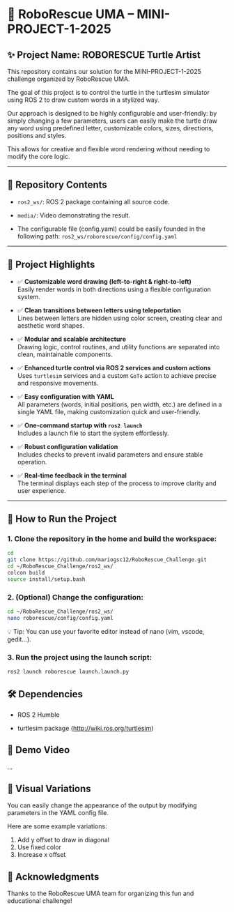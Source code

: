 # 🐢 RoboRescue UMA – MINI-PROJECT-1-2025

## ✨ Project Name: **ROBORESCUE Turtle Artist**

This repository contains our solution for the MINI-PROJECT-1-2025 challenge organized by RoboRescue UMA.

The goal of this project is to control the turtle in the turtlesim simulator using ROS 2 to draw custom words in a stylized way.

Our approach is designed to be highly configurable and user-friendly: by simply changing a few parameters, users can easily make the turtle draw any word using predefined letter, customizable colors, sizes, directions, positions and styles.

This allows for creative and flexible word rendering without needing to modify the core logic.

---

## 📁 Repository Contents

- `ros2_ws/`: ROS 2 package containing all source code.
- `media/`: Video demonstrating the result.

- The configurable file (config.yaml) could be easily founded in the following path: `ros2_ws/roborescue/config/config.yaml`
---

## 🧠 Project Highlights

- ✅ **Customizable word drawing (left-to-right & right-to-left)**  
  Easily render words in both directions using a flexible configuration system.

- ✅ **Clean transitions between letters using teleportation**  
  Lines between letters are hidden using color screen, creating clear and aesthetic word shapes.

- ✅ **Modular and scalable architecture**  
  Drawing logic, control routines, and utility functions are separated into clean, maintainable components.

- ✅ **Enhanced turtle control via ROS 2 services and custom actions**  
  Uses `turtlesim` services and a custom `GoTo` action to achieve precise and responsive movements.

- ✅ **Easy configuration with YAML**  
  All parameters (words, initial positions, pen width, etc.) are defined in a single YAML file, making customization quick and user-friendly.

- ✅ **One-command startup with `ros2 launch`**  
  Includes a launch file to start the system effortlessly.

- ✅ **Robust configuration validation**  
  Includes checks to prevent invalid parameters and ensure stable operation.

- ✅ **Real-time feedback in the terminal**  
  The terminal displays each step of the process to improve clarity and user experience.

---

## 🚀 How to Run the Project

### 1. Clone the repository in the home and build the workspace:
```bash
cd
git clone https://github.com/mariogsc12/RoboRescue_Challenge.git
cd ~/RoboRescue_Challenge/ros2_ws/
colcon build
source install/setup.bash
```
### 2. (Optional) Change the configuration:
```bash
cd ~/RoboRescue_Challenge/ros2_ws/
nano roborescue/config/config.yaml
```
💡 Tip: You can use your favorite editor instead of nano (vim, vscode, gedit...).

### 3. Run the project using the launch script:
```bash
ros2 launch roborescue launch.launch.py
```

## 🛠️ Dependencies

  - ROS 2 Humble 

  - turtlesim package (http://wiki.ros.org/turtlesim)


## 🎥 Demo Video
...

## 🎨 Visual Variations
You can easily change the appearance of the output by modifying parameters in the YAML config file.

Here are some example variations:
1. Add y offset to draw in diagonal
2. Use fixed color
3. Increase x offset

## 🙌 Acknowledgments

Thanks to the RoboRescue UMA team for organizing this fun and educational challenge!
